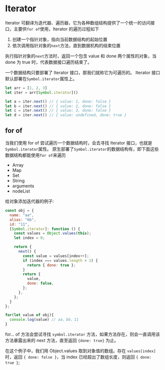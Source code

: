 # Iterator

Iterator 可翻译为迭代器、遍历器，它为各种数组结构提供了一个统一的访问接口，主要供`for of`使用，Iterator 的遍历过程如下

1. 创建一个指针对象，指向当前数据结构的起始位置
2. 依次调用指针对象的`next`方法，直到数据机构的结束位置

执行指针对象的`next`方法时，返回一个包含 value 和 done 两个属性的对象，当 done 为 true 时，代表数据接口遍历结束了。

一个数据结构只要部署了 Iterator 接口，那我们就称它为可遍历的。 Iterator 接口默认部署在`Symbol.iterator`属性上。

```js
let arr = [1, 2, 3]
let iter = arr[Symbol.iterator]()

let a = iter.next() // { value: 1, done: false }
let b = iter.next() // { value: 2, done: false }
let c = iter.next() // { value: 3, done: false }
let d = iter.next() // { value: undefined, done: true }
```

## for of

当我们使用 for of 尝试遍历一个数据结构时，会去寻找 Iterator 接口，也就是`Symbol.iterator`属性。
原生部署了`Symbol.iterator`的数据结构有，即下面这些数据结构都能使用`for of`来遍历

- Array
- Map
- Set
- String
- arguments
- nodeList

给对象添加迭代器的例子:

```js
const obj = {
  name: "aa",
  alias: "bb",
  id: "11",
  [Symbol.iterator]: function () {
    const values = Object.values(this);
    let index = 0;

    return {
      next() {
        const value = values[index++];
        if (index === values.length + 1) {
          return { done: true };
        }
        return {
          value,
          done: false,
        };
      },
    };
  }
};

for(let value of obj){
  console.log(value) // aa，bb，11
}
```

for... of 方法会尝试寻找 `symbol.iterator` 方法，如果方法存在，则会一直调用该方法暴露出来的 next 方法，直至返回 `{done: true}` 为止。

在这个例子中，我们用 Object.values 取到对象值的数组。存在 `values[index]` 时，返回 `{ done: false }`，当 index 已经超出了数组长度，则返回 `{ done: true }`;
